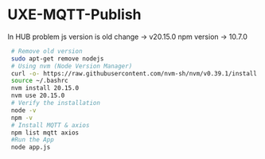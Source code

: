 # UXE-MQTT-Publish
In HUB problem  js version is old change -> v20.15.0
npm version -> 10.7.0
```bash
 # Remove old version 
 sudo apt-get remove nodejs 
 # Using nvm (Node Version Manager)
 curl -o- https://raw.githubusercontent.com/nvm-sh/nvm/v0.39.1/install.sh | bash
 source ~/.bashrc
 nvm install 20.15.0
 nvm use 20.15.0
 # Verify the installation
 node -v
 npm -v
 # Install MQTT & axios
 npm list mqtt axios
 #Run the App
 node app.js
 


 
 